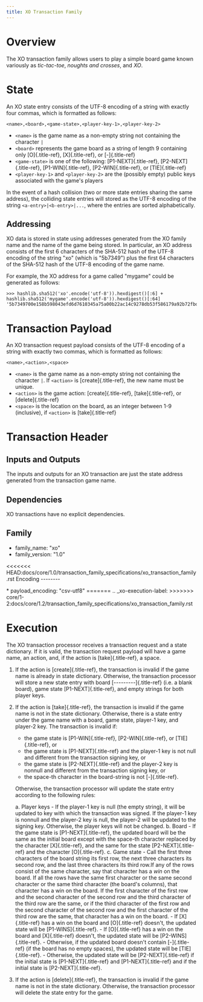 ```yaml
---
title: XO Transaction Family
---
```


# Overview

<!--
  Licensed under Creative Commons Attribution 4.0 International License
  https://creativecommons.org/licenses/by/4.0/
-->

The XO transaction family allows users to play a simple board game known
variously as *tic-tac-toe*, *noughts and crosses*, and *XO*.

# State

An XO state entry consists of the UTF-8 encoding of a string with
exactly four commas, which is formatted as follows:

`<name>,<board>,<game-state>,<player-key-1>,<player-key-2>`

-   `<name>` is the game name as a non-empty string not containing the
    character `|`
-   `<board>` represents the game board as a string of length 9
    containing only [O]{.title-ref}, [X]{.title-ref}, or [-]{.title-ref}
-   `<game-state>` is one of the following: [P1-NEXT]{.title-ref},
    [P2-NEXT]{.title-ref}, [P1-WIN]{.title-ref}, [P2-WIN]{.title-ref},
    or [TIE]{.title-ref}
-   `<player-key-1>` and `<player-key-2>` are the (possibly empty)
    public keys associated with the game\'s players

In the event of a hash collision (two or more state entries sharing the
same address), the colliding state entries will stored as the UTF-8
encoding of the string `<a-entry>|<b-entry>|...`, where the entries are
sorted alphabetically.

## Addressing

XO data is stored in state using addresses generated from the XO family
name and the name of the game being stored. In particular, an XO address
consists of the first 6 characters of the SHA-512 hash of the UTF-8
encoding of the string \"xo\" (which is \"5b7349\") plus the first 64
characters of the SHA-512 hash of the UTF-8 encoding of the game name.

For example, the XO address for a game called \"mygame\" could be
generated as follows:

``` pycon
>>> hashlib.sha512('xo'.encode('utf-8')).hexdigest()[:6] + hashlib.sha512('mygame'.encode('utf-8')).hexdigest()[:64]
'5b7349700e158b598043efd6d7610345a75a00b22ac14c9278db53f586179a92b72fbd'
```

# Transaction Payload

An XO transaction request payload consists of the UTF-8 encoding of a
string with exactly two commas, which is formatted as follows:

`<name>,<action>,<space>`

-   `<name>` is the game name as a non-empty string not containing the
    character `|`. If `<action>` is [create]{.title-ref}, the new name
    must be unique.
-   `<action>` is the game action: [create]{.title-ref},
    [take]{.title-ref}, or [delete]{.title-ref}
-   `<space>` is the location on the board, as an integer between 1-9
    (inclusive), if `<action>` is [take]{.title-ref}

# Transaction Header

## Inputs and Outputs

The inputs and outputs for an XO transaction are just the state address
generated from the transaction game name.

## Dependencies

XO transactions have no explicit dependencies.

## Family

-   family_name: \"xo\"
-   family_version: \"1.0\"

\<\<\<\<\<\<\<
HEAD:docs/core/1.0/transaction_family_specifications/xo_transaction_family.rst
Encoding \-\-\-\-\-\-\--

\* payload_encoding: \"csv-utf8\" ======= .. \_xo-execution-label:
\>\>\>\>\>\>\>
core/1-2:docs/core/1.2/transaction_family_specifications/xo_transaction_family.rst

# Execution

The XO transaction processor receives a transaction request and a state
dictionary. If it is valid, the transaction request payload will have a
game name, an action, and, if the action is [take]{.title-ref}, a space.

1.  If the action is [create]{.title-ref}, the transaction is invalid if
    the game name is already in state dictionary. Otherwise, the
    transaction processor will store a new state entry with board
    [\-\-\-\-\-\-\-\--]{.title-ref} (i.e. a blank board), game state
    [P1-NEXT]{.title-ref}, and empty strings for both player keys.

2.  If the action is [take]{.title-ref}, the transaction is invalid if
    the game name is not in the state dictionary. Otherwise, there is a
    state entry under the game name with a board, game state, player-1
    key, and player-2 key. The transaction is invalid if:

    -   the game state is [P1-WIN]{.title-ref}, [P2-WIN]{.title-ref}, or
        [TIE]{.title-ref}, or
    -   the game state is [P1-NEXT]{.title-ref} and the player-1 key is
        not null and different from the transaction signing key, or
    -   the game state is [P2-NEXT]{.title-ref} and the player-2 key is
        nonnull and different from the transaction signing key, or
    -   the space-th character in the board-string is not
        [-]{.title-ref}.

    Otherwise, the transaction processor will update the state entry
    according to the following rules:

    a.  Player keys - If the player-1 key is null (the empty string), it
        will be updated to key with which the transaction was signed. If
        the player-1 key is nonnull and the player-2 key is null, the
        player-2 will be updated to the signing key. Otherwise, the
        player keys will not be changed.
    b.  Board - If the game state is [P1-NEXT]{.title-ref}, the updated
        board will be the same as the initial board except with the
        space-th character replaced by the character [X]{.title-ref},
        and the same for the state [P2-NEXT]{.title-ref} and the
        character [O]{.title-ref}.
    c.  Game state - Call the first three characters of the board string
        its first row, the next three characters its second row, and the
        last three characters its third row.If any of the rows consist
        of the same character, say that character has a *win* on the
        board. If all the rows have the same first character or the same
        second character or the same third character (the board\'s
        columns), that character has a win on the board. If the first
        character of the first row and the second character of the
        second row and the third character of the third row are the
        same, or if the third character of the first row and the second
        character of the second row and the first character of the third
        row are the same, that character has a win on the board.
        -   If [X]{.title-ref} has a win on the board and
            [O]{.title-ref} doesn\'t, the updated state will be
            [P1-WINS]{.title-ref}.
        -   If [O]{.title-ref} has a win on the board and
            [X]{.title-ref} doesn\'t, the updated state will be
            [P2-WINS]{.title-ref}.
        -   Otherwise, if the updated board doesn\'t contain
            [-]{.title-ref} (if the board has no empty spaces), the
            updated state will be [TIE]{.title-ref}.
        -   Otherwise, the updated state will be [P2-NEXT]{.title-ref}
            if the initial state is [P1-NEXT]{.title-ref} and
            [P1-NEXT]{.title-ref} and if the initial state is
            [P2-NEXT]{.title-ref}.

3.  If the action is [delete]{.title-ref}, the transaction is invalid if
    the game name is not in the state dictionary. Otherwise, the
    transaction processor will delete the state entry for the game.
